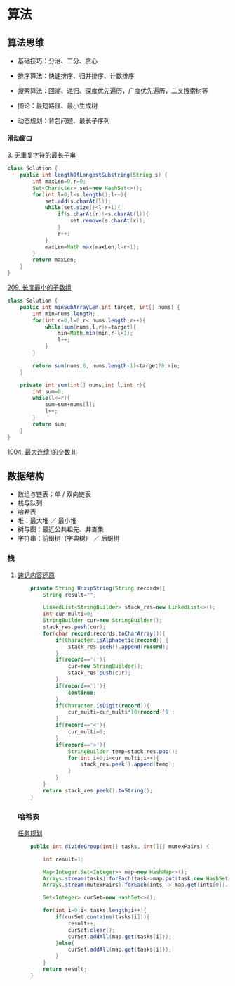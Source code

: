 # 算法

## 算法思维 

- 基础技巧：分治、二分、贪心

- 排序算法：快速排序、归并排序、计数排序

- 搜索算法：回溯、递归、深度优先遍历，广度优先遍历，二叉搜索树等

- 图论：最短路径、最小生成树

- 动态规划：背包问题、最长子序列

#### 滑动窗口

 [3. 无重复字符的最长子串](https://leetcode-cn.com/problems/longest-substring-without-repeating-characters/)

```java
class Solution {
    public int lengthOfLongestSubstring(String s) {
        int maxLen=0,r=0;
        Set<Character> set=new HashSet<>();
        for(int l=0;l<s.length();l++){
            set.add(s.charAt(l));
            while(set.size()<l-r+1){
                if(s.charAt(r)!=s.charAt(l)){
                    set.remove(s.charAt(r));
                }
                r++;
            }
            maxLen=Math.max(maxLen,l-r+1);
        }
        return maxLen;
    }
}
```

[209. 长度最小的子数组](https://leetcode-cn.com/problems/minimum-size-subarray-sum/)

```java
class Solution {
    public int minSubArrayLen(int target, int[] nums) {
        int min=nums.length;
        for(int r=0,l=0;r< nums.length;r++){
            while(sum(nums,l,r)>=target){
                min=Math.min(min,r-l+1);
                l++;
            }
        }

        return sum(nums,0, nums.length-1)<target?0:min;
    }

    private int sum(int[] nums,int l,int r){
        int sum=0;
        while(l<=r){
            sum=sum+nums[l];
            l++;
        }
        return sum;
    }
}
```

 [1004. 最大连续1的个数 III](https://leetcode-cn.com/problems/max-consecutive-ones-iii/)

  

## 数据结构

- 数组与链表：单 / 双向链表
- 栈与队列
- 哈希表
- 堆：最大堆 ／ 最小堆
- 树与图：最近公共祖先、并查集
- 字符串：前缀树（字典树） ／ 后缀树

### 栈

1. [速记内容还原](http://3ms.huawei.com/km/groups/3803117/blogs/details/8998831?l=zh-cn)

   ```java
       private String UnzipString(String records){
           String result="";
   
           LinkedList<StringBuilder> stack_res=new LinkedList<>();
           int cur_multi=0;
           StringBuilder cur=new StringBuilder();
           stack_res.push(cur);
           for(char record:records.toCharArray()){
               if(Character.isAlphabetic(record)) {
                   stack_res.peek().append(record);
               }
               if(record=='('){
                   cur=new StringBuilder();
                   stack_res.push(cur);
               }
               if(record==')'){
                   continue;
               }
               if(Character.isDigit(record)){
                   cur_multi=cur_multi*10+record-'0';
               }
               if(record=='<'){
                   cur_multi=0;
               }
               if(record=='>'){
                   StringBuilder temp=stack_res.pop();
                   for(int i=0;i<cur_multi;i++){
                       stack_res.peek().append(temp);
                   }
               }
           }
           return stack_res.peek().toString();
       }
   
   ```

   ### 哈希表

   [任务规划](http://3ms.huawei.com/km/groups/3803117/blogs/details/9544197?l=zh-cn)

   ```java
       public int divideGroup(int[] tasks, int[][] mutexPairs) {
   
           int result=1;
   
           Map<Integer,Set<Integer>> map=new HashMap<>();
           Arrays.stream(tasks).forEach(task->map.put(task,new HashSet<>()));
           Arrays.stream(mutexPairs).forEach(ints -> map.get(ints[0]).add(ints[1]));
   
           Set<Integer> curSet=new HashSet<>();
   
           for(int i=0;i< tasks.length;i++){
               if(curSet.contains(tasks[i])){
                   result++;
                   curSet.clear();
                   curSet.addAll(map.get(tasks[i]));
               }else{
                   curSet.addAll(map.get(tasks[i]));
               }
           }
           return result;
       }
   ```

   

